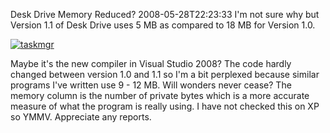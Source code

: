 Desk Drive Memory Reduced?
2008-05-28T22:23:33
I'm not sure why but Version 1.1 of Desk Drive uses 5 MB as compared to 18 MB for Version 1.0.

[![taskmgr](http://az667460.vo.msecnd.net/cdn/images/blog/DeskDriveMemoryReduced_10295/taskmgr_thumb.png)](http://az667460.vo.msecnd.net/cdn/images/blog/DeskDriveMemoryReduced_10295/taskmgr.png)

Maybe it's the new compiler in Visual Studio 2008? The code hardly changed between version 1.0 and 1.1 so I'm a bit perplexed because similar programs I've written use 9 - 12 MB. Will wonders never cease? The memory column is the number of private bytes which is a more accurate measure of what the program is really using. I have not checked this on XP so YMMV. Appreciate any reports.
